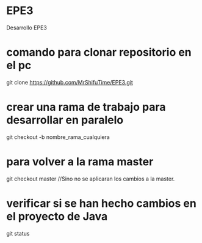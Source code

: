 # EPE3
Desarrollo EPE3

# comando para clonar repositorio en el pc
git clone https://github.com/MrShifuTime/EPE3.git

# crear una rama de trabajo para desarrollar en paralelo 
git checkout -b nombre_rama_cualquiera 

# para volver a la rama master 
git checkout master
//Sino no se aplicaran los cambios a la master.

# verificar si se han hecho cambios en el proyecto de Java 
git status 

